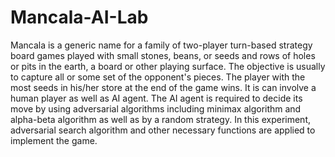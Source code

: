 # Mancala-AI-Lab
Mancala is a generic name for a family of two-player turn-based strategy board games played with small stones, beans, or seeds and rows of holes or pits in the earth, a board or other playing surface. The objective is usually to capture all or some set of the opponent's pieces. The player with the most seeds in his/her store at the end of the game wins. It is can involve a human player as well as AI agent. The AI agent is required to decide its move by using adversarial algorithms including minimax algorithm and alpha-beta algorithm as well as by a random strategy. In this experiment, adversarial search algorithm and other necessary functions are applied to implement the game.
